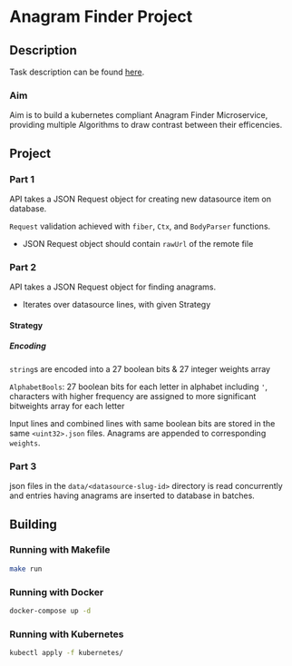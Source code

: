 # Anagram Finder Project

## Description

Task description can be found [here](Platform%20Engineer%20Case%20Description-Anagram.pdf).

### Aim

Aim is to build a kubernetes compliant Anagram Finder Microservice, providing multiple Algorithms to draw contrast between their efficencies.

## Project

### Part 1

API takes a JSON Request object for creating new datasource item on database.

`Request` validation achieved with `fiber`, `Ctx`, and `BodyParser` functions.

- JSON Request object should contain `rawUrl` of the remote file

### Part 2

API takes a JSON Request object for finding anagrams.

- Iterates over datasource lines, with given Strategy

#### Strategy

##### Encoding 
`string`s are encoded into a 27 boolean bits &  27 integer weights array

`AlphabetBools`: 27 boolean bits for each letter in alphabet including `'`, characters with higher frequency are assigned to more significant bitweights array for each letter

Input lines and combined lines with same boolean bits are stored in the same `<uint32>.json` files. Anagrams are appended to corresponding `weights`.

### Part 3

json files in the `data/<datasource-slug-id>` directory is read concurrently and entries having anagrams are inserted to database in batches.

## Building

### Running with Makefile

```bash
make run
```

### Running with Docker

```bash
docker-compose up -d
```

### Running with Kubernetes

```bash
kubectl apply -f kubernetes/
```